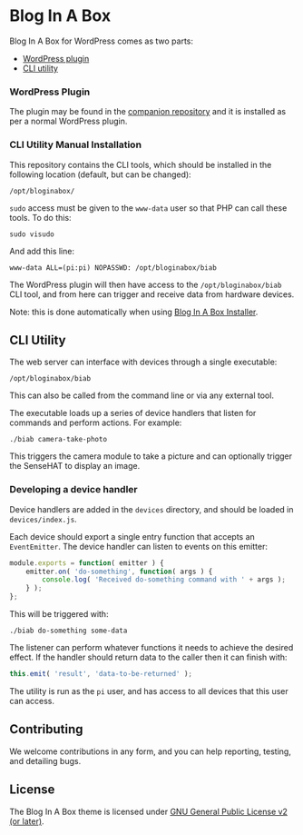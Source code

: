 # Blog In A Box

Blog In A Box for WordPress comes as two parts:

- [WordPress plugin](https://github.com/tinkertinker/biab-plugin)
- [CLI utility](https://github.com/tinkertinker/biab-cli)

### WordPress Plugin

The plugin may be found in the [companion repository](https://github.com/tinkertinker/biab-plugin) and it is installed as per a normal WordPress plugin.

### CLI Utility Manual Installation

This repository contains the CLI tools, which should be installed in the following location (default, but can be changed):

`/opt/bloginabox/`

`sudo` access must be given to the `www-data` user so that PHP can call these tools. To do this:

`sudo visudo`

And add this line:

`www-data ALL=(pi:pi) NOPASSWD: /opt/bloginabox/biab`

The WordPress plugin will then have access to the `/opt/bloginabox/biab` CLI tool, and from here can trigger and receive data from hardware devices.

Note: this is done automatically when using [Blog In A Box Installer](https://github.com/tinkertinker/biab-installer).

## CLI Utility

The web server can interface with devices through a single executable:

`/opt/bloginabox/biab`

This can also be called from the command line or via any external tool.

The executable loads up a series of device handlers that listen for commands and perform actions. For example:

`./biab camera-take-photo`

This triggers the camera module to take a picture and can optionally trigger the SenseHAT to display an image.

### Developing a device handler

Device handlers are added in the `devices` directory, and should be loaded in `devices/index.js`.

Each device should export a single entry function that accepts an `EventEmitter`. The device handler can listen to events on this emitter:

```js
module.exports = function( emitter ) {
	emitter.on( 'do-something', function( args ) {
		console.log( 'Received do-something command with ' + args );
	} );
};
```

This will be triggered with:

`./biab do-something some-data`

The listener can perform whatever functions it needs to achieve the desired effect. If the handler should return data to the caller then it can finish with:

```js
this.emit( 'result', 'data-to-be-returned' );
```

The utility is run as the `pi` user, and has access to all devices that this user can access.

## Contributing

We welcome contributions in any form, and you can help reporting, testing, and detailing bugs.

## License

The Blog In A Box theme is licensed under [GNU General Public License v2 (or later)](./LICENSE.md).
